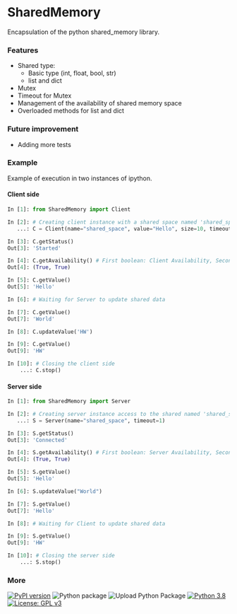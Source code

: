# SharedMemory

Encapsulation of the python shared_memory library.

### Features
* Shared type:
    * Basic type (int, float, bool, str)
    * list and dict
* Mutex
* Timeout for Mutex
* Management of the availability of shared memory space
* Overloaded methods for list and dict

### Future improvement
* Adding more tests

### Example
Example of execution in two instances of ipython.

#### Client side
```python
In [1]: from SharedMemory import Client

In [2]: # Creating client instance with a shared space named 'shared_space' with a size of 10
   ...: C = Client(name="shared_space", value="Hello", size=10, timeout=1)

In [3]: C.getStatus()
Out[3]: 'Started'

In [4]: C.getAvailability() # First boolean: Client Availability, Second boolean: Server Availability
Out[4]: (True, True)

In [5]: C.getValue()
Out[5]: 'Hello'

In [6]: # Waiting for Server to update shared data

In [7]: C.getValue()
Out[7]: 'World'

In [8]: C.updateValue('HW')

In [9]: C.getValue()
Out[9]: 'HW'

In [10]: # Closing the client side
    ...: C.stop()
```
#### Server side
```python
In [1]: from SharedMemory import Server

In [2]: # Creating server instance access to the shared named 'shared_space'
   ...: S = Server(name="shared_space", timeout=1)

In [3]: S.getStatus()
Out[3]: 'Connected'

In [4]: S.getAvailability() # First boolean: Server Availability, Second boolean: Client Availability
Out[4]: (True, True)

In [5]: S.getValue()
Out[5]: 'Hello'

In [6]: S.updateValue("World")

In [7]: S.getValue()
Out[7]: 'Hello'

In [8]: # Waiting for Client to update shared data

In [9]: S.getValue()
Out[9]: 'HW'

In [10]: # Closing the server side
    ...: S.stop()
```



### More
[![PyPI version](https://badge.fury.io/py/SharedMemory.svg)](https://badge.fury.io/py/SharedMemory)
![Python package](https://github.com/Zentetsu/SharedMemory/workflows/Python%20package/badge.svg?branch=master)
![Upload Python Package](https://github.com/Zentetsu/SharedMemory/workflows/Upload%20Python%20Package/badge.svg)
[![Python 3.8](https://img.shields.io/badge/python-3.8-blue.svg)](https://www.python.org/downloads/release/python-380/)
[![License: GPL v3](https://img.shields.io/badge/License-GPL%20v3-blue.svg)](http://www.gnu.org/licenses/gpl-3.0)
